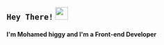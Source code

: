 ## `Hey There!` <img src="https://github.com/TheDudeThatCode/TheDudeThatCode/blob/master/Assets/Hi.gif" width="29px">

#### I'm Mohamed higgy and I'm a Front-end Developer

